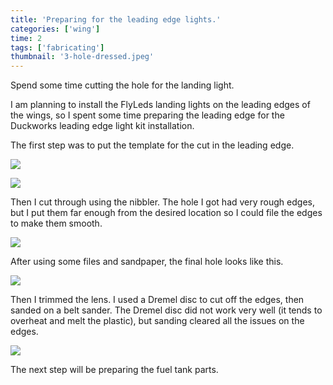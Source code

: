 ```yaml
---
title: 'Preparing for the leading edge lights.'
categories: ['wing']
time: 2
tags: ['fabricating']
thumbnail: '3-hole-dressed.jpeg'
---
```


Spend some time cutting the hole for the landing light.

<!-- more -->

I am planning to install the FlyLeds landing lights on the leading edges of the wings, so I spent some time preparing the leading edge for the Duckworks leading edge light kit installation.

The first step was to put the template for the cut in the leading edge.

![](./0-landing-light-position.jpeg)

![](./1-landing-light-position-bottom.jpeg)

Then I cut through using the nibbler. The hole I got had very rough edges, but I put them far enough from the desired location so I could file the edges to make them smooth.

![](./2-rough-cut.jpeg)

After using some files and sandpaper, the final hole looks like this.

![](./3-hole-dressed.jpeg)

Then I trimmed the lens. I used a Dremel disc to cut off the edges, then sanded on a belt sander. The Dremel disc did not work very well (it tends to overheat and melt the plastic), but sanding cleared all the issues on the edges.

![](./4-lens-shaped.jpeg)

The next step will be preparing the fuel tank parts.
